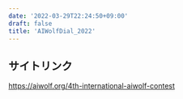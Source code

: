 ```yaml
---
date: '2022-03-29T22:24:50+09:00'
draft: false
title: 'AIWolfDial_2022'
---
```


## サイトリンク
https://aiwolf.org/4th-international-aiwolf-contest